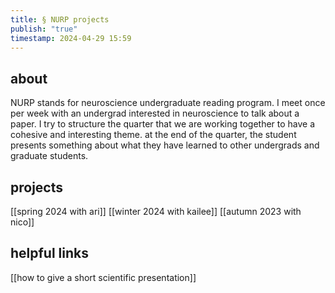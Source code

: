 ```yaml
---
title: § NURP projects
publish: "true"
timestamp: 2024-04-29 15:59
---
```

## about
NURP stands for neuroscience undergraduate reading program. I meet once per week with an undergrad interested in neuroscience to talk about a paper. I try to structure the quarter that we are working together to have a cohesive and interesting theme. at the end of the quarter, the student presents something about what they have learned to other undergrads and graduate students. 
## projects
[[spring 2024 with ari]]
[[winter 2024 with kailee]]
[[autumn 2023 with nico]]

## helpful links
[[how to give a short scientific presentation]]